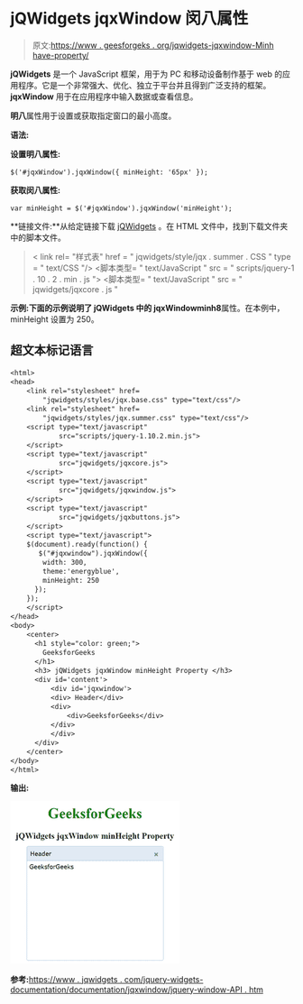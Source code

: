 # jQWidgets jqxWindow 闵八属性

> 原文:[https://www . geesforgeks . org/jqwidgets-jqxwindow-Minh have-property/](https://www.geeksforgeeks.org/jqwidgets-jqxwindow-minheight-property/)

**jQWidgets** 是一个 JavaScript 框架，用于为 PC 和移动设备制作基于 web 的应用程序。它是一个非常强大、优化、独立于平台并且得到广泛支持的框架。 **jqxWindow** 用于在应用程序中输入数据或查看信息。

**明八**属性用于设置或获取指定窗口的最小高度。

**语法:**

**设置明八属性:**

```
$('#jqxWindow').jqxWindow({ minHeight: '65px' });  
```

**获取闵八属性:**

```
var minHeight = $('#jqxWindow').jqxWindow('minHeight'); 
```

**链接文件:**从给定链接下载 [jQWidgets](https://www.jqwidgets.com/download/) 。在 HTML 文件中，找到下载文件夹中的脚本文件。

> <link rel="”stylesheet”" href="”jqwidgets/styles/jqx.base.css”" type="”text/css”">
> < link rel= "样式表" href = " jqwidgets/style/jqx . summer . CSS " type = " text/CSS "/>
> <脚本类型= " text/JavaScript " src = " scripts/jquery-1 . 10 . 2 . min . js "></脚本>
> <脚本类型= " text/JavaScript " src = " jqwidgets/jqxcore . js "

**示例:**下面的示例说明了 jQWidgets 中的 jqxWindow**minh8**属性。在本例中，minHeight 设置为 250。

## 超文本标记语言

```
<html>
<head>
    <link rel="stylesheet" href=
        "jqwidgets/styles/jqx.base.css" type="text/css"/>
    <link rel="stylesheet" href=
        "jqwidgets/styles/jqx.summer.css" type="text/css"/>
    <script type="text/javascript" 
            src="scripts/jquery-1.10.2.min.js">
    </script>
    <script type="text/javascript" 
            src="jqwidgets/jqxcore.js">
    </script>
    <script type="text/javascript" 
            src="jqwidgets/jqxwindow.js">
    </script>
    <script type="text/javascript" 
            src="jqwidgets/jqxbuttons.js">
    </script>
    <script type="text/javascript">
    $(document).ready(function() {
       $("#jqxwindow").jqxWindow({
        width: 300,
        theme:'energyblue',
        minHeight: 250
      });
    });
    </script>
</head>
<body>
    <center>
      <h1 style="color: green;"> 
        GeeksforGeeks 
      </h1>
      <h3> jQWidgets jqxWindow minHeight Property </h3>
      <div id='content'>
          <div id='jqxwindow'>
          <div> Header</div>
          <div>
              <div>GeeksforGeeks</div>
          </div>
          </div>
      </div>
    </center>
</body>
</html>
```

**输出:**

![](img/246ff182c5d6cb92e561447b32411e40.png)

**参考:**[https://www . jqwidgets . com/jquery-widgets-documentation/documentation/jqxwindow/jquery-window-API . htm](https://www.jqwidgets.com/jquery-widgets-documentation/documentation/jqxwindow/jquery-window-api.htm)